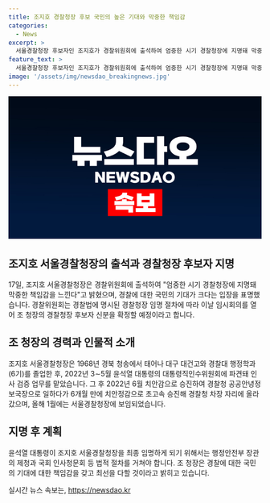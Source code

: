 ```yaml
---
title: 조지호 경찰청장 후보 국민의 높은 기대와 막중한 책임감
categories:
  - News
excerpt: >
  서울경찰청장 후보자인 조지호가 경찰위원회에 출석하여 엄중한 시기 경찰청장에 지명돼 막중한 책임감을 느낀다고 밝혔다. 경찰법에 명시된 경찰청장 임명 절차에 따라 조 청장의 후보자 신분을 확정할 예정이며, 윤석열 대통령의 최종 임명을 거쳐 경찰청장으로 선출될 것으로 예상된다. 조 청장은 1968년 경북 청송에서 태어나 대구 대건고와 경찰대를 졸업하였으며, 경찰 관련 자격증을 보유하고 있으며 최근에는 공공안전정보국장과 서울경찰청장 자리를 역임했던 경력을 갖고 있다. 
feature_text: >
  서울경찰청장 후보자인 조지호가 경찰위원회에 출석하여 엄중한 시기 경찰청장에 지명돼 막중한 책임감을 느낀다고 밝혔다. 경찰법에 명시된 경찰청장 임명 절차에 따라 조 청장의 후보자 신분을 확정할 예정이며, 윤석열 대통령의 최종 임명을 거쳐 경찰청장으로 선출될 것으로 예상된다. 조 청장은 1968년 경북 청송에서 태어나 대구 대건고와 경찰대를 졸업하였으며, 경찰 관련 자격증을 보유하고 있으며 최근에는 공공안전정보국장과 서울경찰청장 자리를 역임했던 경력을 갖고 있다. 
image: '/assets/img/newsdao_breakingnews.jpg'
---
```


<p><img src="/assets/img/newsdao_breakingnews.jpg" alt="bookingtag 속보" /></p>

<h2 data-ke-size="size26">조지호 서울경찰청장의 출석과 경찰청장 후보자 지명</h2>

<p data-ke-size="size16">17일, 조지호 서울경찰청장은 경찰위원회에 출석하여 "엄중한 시기 경찰청장에 지명돼 막중한 책임감을 느낀다"고 밝혔으며, 경찰에 대한 국민의 기대가 크다는 입장을 표명했습니다. 경찰위원회는 경찰법에 명시된 경찰청장 임명 절차에 따라 이날 임시회의를 열어 조 청장의 경찰청장 후보자 신분을 확정할 예정이라고 합니다.</p>

<h2 data-ke-size="size26">조 청장의 경력과 인물적 소개</h2>

<p data-ke-size="size16">조지호 서울경찰청장은 1968년 경북 청송에서 태어나 대구 대건고와 경찰대 행정학과(6기)를 졸업한 후, 2022년 3∼5월 윤석열 대통령의 대통령직인수위원회에 파견돼 인사 검증 업무를 맡았습니다. 그 후 2022년 6월 치안감으로 승진하여 경찰청 공공안녕정보국장으로 일하다가 6개월 만에 치안정감으로 초고속 승진해 경찰청 차장 자리에 올라갔으며, 올해 1월에는 서울경찰청장에 보임되었습니다.</p>

<h2 data-ke-size="size26">지명 후 계획</h2>

<p data-ke-size="size16">윤석열 대통령이 조지호 서울경찰청장을 최종 임명하게 되기 위해서는 행정안전부 장관의 제청과 국회 인사청문회 등 법적 절차를 거쳐야 합니다. 조 청장은 경찰에 대한 국민의 기대에 대한 책임감을 갖고 최선을 다할 것이라고 밝히고 있습니다.</p>
실시간 뉴스 속보는, <a href="https://newsdao.kr" rel="dofollow">https://newsdao.kr</a>


